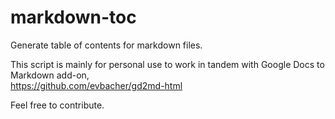 # markdown-toc
Generate table of contents for markdown files.

This script is mainly for personal use to work in tandem with Google Docs to Markdown add-on,  
https://github.com/evbacher/gd2md-html

Feel free to contribute.
